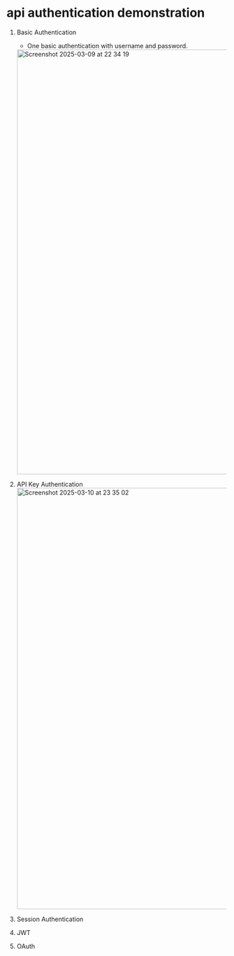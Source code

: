 # api authentication demonstration

1. Basic Authentication
   - One basic authentication with username and password.
     
    <img width="972" alt="Screenshot 2025-03-09 at 22 34 19" src="https://github.com/user-attachments/assets/16a6e894-a118-445a-8585-3c25125cefbd" />


2. API Key Authentication
   <img width="964" alt="Screenshot 2025-03-10 at 23 35 02" src="https://github.com/user-attachments/assets/e7211949-5ca1-4758-888f-1329395c595a" />

4. Session Authentication
5. JWT
6. OAuth
